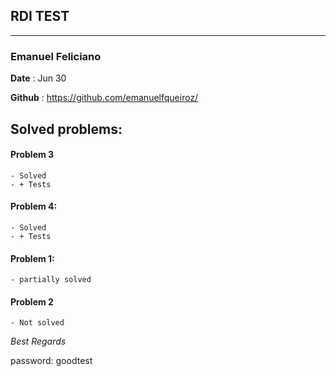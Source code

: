 ## RDI TEST

____

### Emanuel Feliciano

**Date** : Jun 30

**Github** : https://github.com/emanuelfqueiroz/

## Solved problems: 

#### Problem 3

    - Solved 
    - + Tests 

#### Problem 4:

    - Solved
    - + Tests

#### Problem 1:

    - partially solved

#### Problem 2
    - Not solved


*Best Regards*






password: goodtest